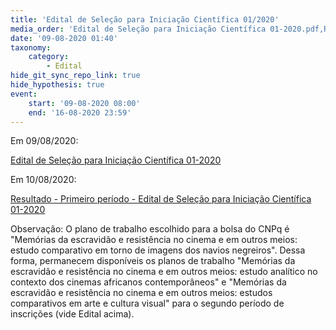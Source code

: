 ```yaml
---
title: 'Edital de Seleção para Iniciação Científica 01/2020'
media_order: 'Edital de Seleção para Iniciação Científica 01-2020.pdf,Resultado - Primeiro período - Edital de Seleção para Iniciação Científica 01-2020.pdf'
date: '09-08-2020 01:40'
taxonomy:
    category:
        - Edital
hide_git_sync_repo_link: true
hide_hypothesis: true
event:
    start: '09-08-2020 08:00'
    end: '16-08-2020 23:59'
---
```


Em 09/08/2020:

[Edital de Seleção para Iniciação Científica 01-2020](Edital%20de%20Sele%C3%A7%C3%A3o%20para%20Inicia%C3%A7%C3%A3o%20Cient%C3%ADfica%2001-2020.pdf)


Em 10/08/2020:

[Resultado - Primeiro período - Edital de Seleção para Iniciação Científica 01-2020](Resultado%20-%20Primeiro%20peri%CC%81odo%20-%20Edital%20de%20Selec%CC%A7a%CC%83o%20para%20Iniciac%CC%A7a%CC%83o%20Cienti%CC%81fica%2001-2020.pdf)

Observação: O plano de trabalho escolhido para a bolsa do CNPq é "Memórias da escravidão e resistência no cinema e em outros meios: estudo comparativo em torno de imagens dos navios negreiros". Dessa forma, permanecem disponíveis os planos de trabalho "Memórias da escravidão e resistência no cinema e em outros meios: estudo analítico no contexto dos cinemas africanos contemporâneos" e "Memórias da escravidão e resistência no cinema e em outros meios: estudos comparativos em arte e cultura visual" para o segundo período de inscrições (vide Edital acima).